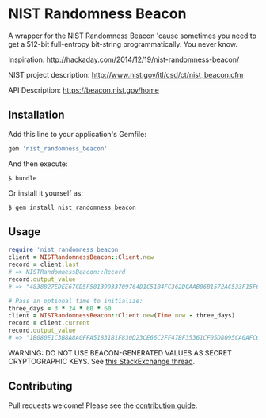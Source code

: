 # NIST Randomness Beacon

A wrapper for the NIST Randomness Beacon 'cause sometimes you need to get
a 512-bit full-entropy bit-string programmatically. You never know.

Inspiration: http://hackaday.com/2014/12/19/nist-randomness-beacon/

NIST project description: http://www.nist.gov/itl/csd/ct/nist_beacon.cfm

API Description: https://beacon.nist.gov/home

## Installation

Add this line to your application's Gemfile:

```ruby
gem 'nist_randomness_beacon'
```

And then execute:

    $ bundle

Or install it yourself as:

    $ gem install nist_randomness_beacon

## Usage

```ruby
require 'nist_randomness_beacon'
client = NISTRandomnessBeacon::Client.new
record = client.last
# => NISTRandomnessBeacon::Record
record.output_value
# => "4838827EDEE67CD5F58139933709764D1C51B4FC362DCAAB06B1572AC533F15F648F5EA98C5276187EBB87148852AEE291DB735F821CDC04E53DD7331AB1D3B6"

# Pass an optional time to initialize:
three_days = 3 * 24 * 60 * 60
client = NISTRandomnessBeacon::Client.new(Time.now - three_days)
record = client.current
record.output_value
# => "1B080E1C3B8A8A0FFA51831B1F830D23CE66C2FF47BF35361CF05D8095CA0AFC69A78D6711774C2653108CA355C3EA4A63926655452048A4B211BC871FC812F8"
```

WARNING: DO NOT USE BEACON-GENERATED VALUES AS SECRET CRYPTOGRAPHIC KEYS. See
[this StackExchange thread](http://crypto.stackexchange.com/questions/15225/how-useful-is-nists-randomness-beacon-for-cryptographic-use).

## Contributing

Pull requests welcome! Please see the [contribution guide](CONTRIBUTING.md).
